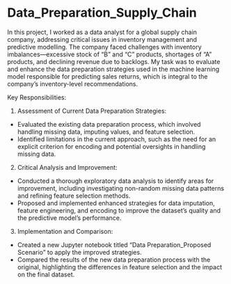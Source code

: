 # Data_Preparation_Supply_Chain

In this project, I worked as a data analyst for a global supply chain company, addressing critical issues in inventory management and predictive modelling. The company faced challenges with inventory imbalances—excessive stock of “B” and “C” products, shortages of “A” products, and declining revenue due to backlogs. My task was to evaluate and enhance the data preparation strategies used in the machine learning model responsible for predicting sales returns, which is integral to the company’s inventory-level recommendations.

Key Responsibilities:
1. Assessment of Current Data Preparation Strategies:
  - Evaluated the existing data preparation process, which involved handling missing data, imputing values, and feature selection.
  - Identified limitations in the current approach, such as the need for an explicit criterion for encoding and potential oversights in handling missing data.
2. Critical Analysis and Improvement:
  - Conducted a thorough exploratory data analysis to identify areas for improvement, including investigating non-random missing data patterns and refining feature selection methods.
  - Proposed and implemented enhanced strategies for data imputation, feature engineering, and encoding to improve the dataset’s quality and the predictive model’s performance.
3. Implementation and Comparison:
  - Created a new Jupyter notebook titled “Data Preparation_Proposed Scenario” to apply the improved strategies.
  - Compared the results of the new data preparation process with the original, highlighting the differences in feature selection and the impact on the final dataset.
